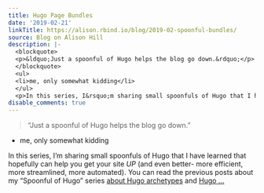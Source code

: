 ```yaml
---
title: Hugo Page Bundles
date: '2019-02-21'
linkTitle: https://alison.rbind.io/blog/2019-02-spoonful-bundles/
source: Blog on Alison Hill
description: |-
  <blockquote>
  <p>&ldquo;Just a spoonful of Hugo helps the blog go down.&rdquo;</p>
  </blockquote>
  <ul>
  <li>me, only somewhat kidding</li>
  </ul>
  <p>In this series, I&rsquo;m sharing small spoonfuls of Hugo that I have learned that hopefully can help you get your site <em>UP</em> (and even better- more efficient, more streamlined, more automated). You can read the previous posts about my &ldquo;Spoonful of Hugo&rdquo; series <a href="https://alison.rbind.io/post/2019-02-19-hugo-archetypes/">about Hugo archetypes</a> and <a href="https://alison.rbind.io/post/2019-02-19-hugo-netlify-toml/">Hugo ...
disable_comments: true
---
```

<blockquote>
<p>&ldquo;Just a spoonful of Hugo helps the blog go down.&rdquo;</p>
</blockquote>
<ul>
<li>me, only somewhat kidding</li>
</ul>
<p>In this series, I&rsquo;m sharing small spoonfuls of Hugo that I have learned that hopefully can help you get your site <em>UP</em> (and even better- more efficient, more streamlined, more automated). You can read the previous posts about my &ldquo;Spoonful of Hugo&rdquo; series <a href="https://alison.rbind.io/post/2019-02-19-hugo-archetypes/">about Hugo archetypes</a> and <a href="https://alison.rbind.io/post/2019-02-19-hugo-netlify-toml/">Hugo ...